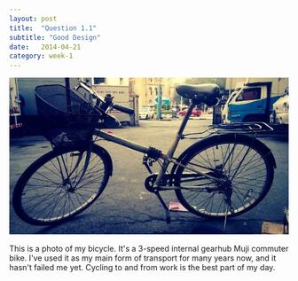 ```yaml
---
layout: post
title:  "Question 1.1"
subtitle: "Good Design"
date:   2014-04-21
category: week-1
---
```


<img src="../img/bicycle.jpg" alt="Bicycle">
<p>This is a photo of my bicycle. It's a 3-speed internal gearhub Muji commuter bike. I've used it as my main form of transport for many years now, and it hasn't failed me yet. Cycling to and from work is the best part of my day.</p>
